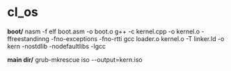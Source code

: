 # cl_os

**boot/**
nasm -f elf boot.asm -o boot.o
g++ -c kernel.cpp -o kernel.o -ffreestandinng -fno-exceptions -fno-rtti
gcc loader.o kernel.o -T linker.ld -o kern -nostdlib -nodefaultlibs -lgcc

**main dir/**
grub-mkrescue iso --output=kern.iso
